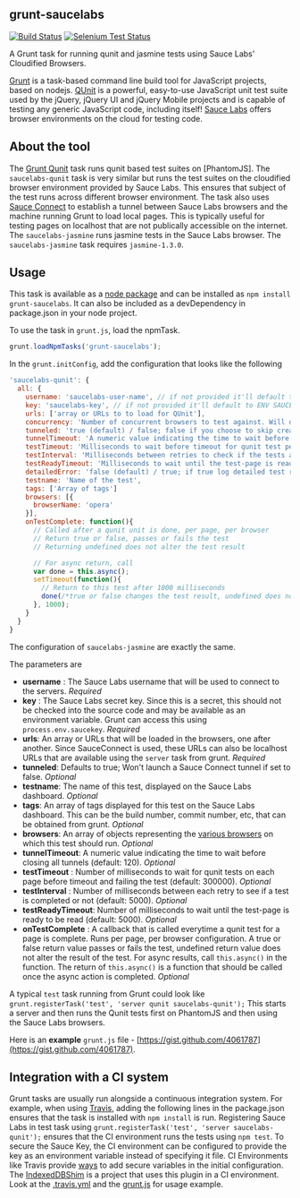grunt-saucelabs
---------------------

[![Build Status](https://api.travis-ci.org/axemclion/grunt-saucelabs.png?branch=master)](https://travis-ci.org/axemclion/grunt-saucelabs)
[![Selenium Test Status](https://saucelabs.com/buildstatus/grunt-sauce)](https://saucelabs.com/u/grunt-sauce)

A Grunt task for running qunit and jasmine tests using Sauce Labs' Cloudified Browsers.

[Grunt](http://gruntjs.com/) is a task-based command line build tool for JavaScript projects, based on nodejs.
[QUnit](http://qunitjs.com/) is a powerful, easy-to-use JavaScript unit test suite used by the jQuery, jQuery UI and jQuery Mobile projects and is capable of testing any generic JavaScript code, including itself!
[Sauce Labs](https://saucelabs.com/) offers browser environments on the cloud for testing code.

About the tool
--------------
The [Grunt Qunit](https://github.com/gruntjs/grunt/blob/master/docs/task_qunit.md) task runs qunit based test suites on [PhantomJS].
The `saucelabs-qunit` task is very similar but runs the test suites on the cloudified browser environment provided by Sauce Labs. This ensures that subject of the test runs across different browser environment.
The task also uses [Sauce Connect](https://saucelabs.com/docs/sauce-connect) to establish a tunnel between Sauce Labs browsers and the machine running Grunt to load local pages. This is typically useful for testing pages on localhost that are not publically accessible on the internet.
The `saucelabs-jasmine` runs jasmine tests in the Sauce Labs browser. The `saucelabs-jasmine` task requires `jasmine-1.3.0`.

Usage
------
This task is available as a [node package](https://npmjs.org/package/grunt-saucelabs) and can be installed as `npm install grunt-saucelabs`. It can also be included as a devDependency in package.json in your node project.

To use the task in `grunt.js`, load the npmTask.


```javascript
grunt.loadNpmTasks('grunt-saucelabs');

```

In the `grunt.initConfig`, add the configuration that looks like the following

```javascript
'saucelabs-qunit': {
  all: {
    username: 'saucelabs-user-name', // if not provided it'll default to ENV SAUCE_USERNAME (if applicable)
    key: 'saucelabs-key', // if not provided it'll default to ENV SAUCE_ACCESS_KEY (if applicable)
    urls: ['array or URLs to to load for QUnit'],
    concurrency: 'Number of concurrent browsers to test against. Will default to the number of overall browsers specified. Check your plan (free: 2, OSS: 3) and make sure you have got sufficient Sauce Labs concurrency.',
    tunneled: 'true (default) / false; false if you choose to skip creating a Sauce connect tunnel.'
    tunnelTimeout: 'A numeric value indicating the time to wait before closing all tunnels',
    testTimeout: 'Milliseconds to wait before timeout for qunit test per page',
    testInterval: 'Milliseconds between retries to check if the tests are completed',
    testReadyTimeout: 'Milliseconds to wait until the test-page is ready to be read',
    detailedError: 'false (default) / true; if true log detailed test results when a test error occurs',
    testname: 'Name of the test',
    tags: ['Array of tags']
    browsers: [{
      browserName: 'opera'
    }],
    onTestComplete: function(){
      // Called after a qunit unit is done, per page, per browser
      // Return true or false, passes or fails the test
      // Returning undefined does not alter the test result

      // For async return, call
      var done = this.async();
      setTimeout(function(){
        // Return to this test after 1000 milliseconds
        done(/*true or false changes the test result, undefined does not alter the result*/);
      }, 1000);
    }
  }
}

```

The configuration of `saucelabs-jasmine` are exactly the same.

The parameters are

* __username__ : The Sauce Labs username that will be used to connect to the servers. _Required_
* __key__ : The Sauce Labs secret key. Since this is a secret, this should not be checked into the source code and may be available as an environment variable. Grunt can access this using   `process.env.saucekey`. _Required_
* __urls__: An array or URLs that will be loaded in the browsers, one after another. Since SauceConnect is used, these URLs can also be localhost URLs that are available using the `server` task from grunt. _Required_
* __tunneled__: Defaults to true; Won't launch a Sauce Connect tunnel if set to false. _Optional_
* __testname__: The name of this test, displayed on the Sauce Labs dashboard. _Optional_
* __tags__: An array of tags displayed for this test on the Sauce Labs dashboard. This can be the build number, commit number, etc, that can be obtained from grunt. _Optional_
* __browsers__: An array of objects representing the [various browsers](https://saucelabs.com/docs/browsers) on which this test should run.  _Optional_
* __tunnelTimeout__: A numeric value indicating the time to wait before closing all tunnels (default: 120). _Optional_
* __testTimeout__ : Number of milliseconds to wait for qunit tests on each page before timeout and failing the test (default: 300000). _Optional_
* __testInterval__ : Number of milliseconds between each retry to see if a test is completed or not (default: 5000). _Optional_
* __testReadyTimeout__: Number of milliseconds to wait until the test-page is ready to be read (default: 5000). _Optional_
* __onTestComplete__ : A callback that is called everytime a qunit test for a page is complete. Runs per page, per browser configuration. A true or false return value passes or fails the test, undefined return value does not alter the result of the test. For async results, call `this.async()` in the function. The return of `this.async()` is a function that should be called once the async action is completed. _Optional_

A typical `test` task running from Grunt could look like `grunt.registerTask('test', 'server qunit saucelabs-qunit');` This starts a server and then runs the Qunit tests first on PhantomJS and then using the Sauce Labs browsers.

Here is an __example__ `grunt.js` file - [https://gist.github.com/4061787](https://gist.github.com/4061787).

Integration with a CI system
--------------------------
Grunt tasks are usually run alongside a continuous integration system. For example, when using [Travis](travis-ci.org), adding the following lines in the package.json ensures that the task is installed with `npm install` is run. Registering Sauce Labs in test task using `grunt.registerTask('test', 'server saucelabs-qunit');` ensures that the CI environment runs the tests using `npm test`.
To secure the Sauce Key, the CI environment can be configured to provide the key as an environment variable instead of specifying it file. CI Environments like Travis provide [ways](http://about.travis-ci.org/docs/user/build-configuration/#Secure-environment-variables) to add secure variables in the initial configuration.
The [IndexedDBShim](http://github.com/axemclion/IndexedDBShim) is a project that uses this plugin in a CI environment. Look at the [.travis.yml](https://github.com/axemclion/IndexedDBShim/blob/master/.travis.yml) and the [grunt.js](https://github.com/axemclion/IndexedDBShim/blob/master/grunt.js) for usage example.
